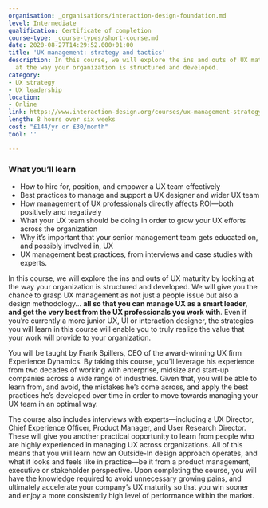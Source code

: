 ```yaml
---
organisation: _organisations/interaction-design-foundation.md
level: Intermediate
qualification: Certificate of completion
course-type: _course-types/short-course.md
date: 2020-08-27T14:29:52.000+01:00
title: 'UX management: strategy and tactics'
description: In this course, we will explore the ins and outs of UX maturity by looking
  at the way your organization is structured and developed.
category:
- UX strategy
- UX leadership
location:
- Online
link: https://www.interaction-design.org/courses/ux-management-strategy-and-tactics
length: 8 hours over six weeks
cost: "£144/yr or £30/month"
tool: ''

---
```

### What you’ll learn

* How to hire for, position, and empower a UX team effectively
* Best practices to manage and support a UX designer and wider UX team
* How management of UX professionals directly affects ROI—both positively and negatively
* What your UX team should be doing in order to grow your UX efforts across the organization
* Why it’s important that your senior management team gets educated on, and possibly involved in, UX
* UX management best practices, from interviews and case studies with experts.

In this course, we will explore the ins and outs of UX maturity by looking at the way your organization is structured and developed. We will give you the chance to grasp UX management as not just a people issue but also a design methodology… **all so that you can manage UX as a smart leader, and get the very best from the UX professionals you work with**. Even if you’re currently a more junior UX, UI or interaction designer, the strategies you will learn in this course will enable you to truly realize the value that your work will provide to your organization.

You will be taught by Frank Spillers, CEO of the award-winning UX firm Experience Dynamics. By taking this course, you’ll leverage his experience from two decades of working with enterprise, midsize and start-up companies across a wide range of industries. Given that, you will be able to learn from, and avoid, the mistakes he’s come across, and apply the best practices he’s developed over time in order to move towards managing your UX team in an optimal way.

The course also includes interviews with experts—including a UX Director, Chief Experience Officer, Product Manager, and User Research Director. These will give you another practical opportunity to learn from people who are highly experienced in managing UX across organizations. All of this means that you will learn how an Outside-In design approach operates, and what it looks and feels like in practice—be it from a product management, executive or stakeholder perspective. Upon completing the course, you will have the knowledge required to avoid unnecessary growing pains, and ultimately accelerate your company’s UX maturity so that you win sooner and enjoy a more consistently high level of performance within the market.